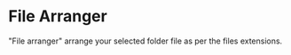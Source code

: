 <h1>File Arranger</h1>
"File arranger" arrange your selected folder file as per the files extensions.
